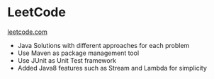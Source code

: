 # LeetCode 
[leetcode.com](https://leetcode.com/problemset/algorithms/)

* Java Solutions with different approaches for each problem
* Use Maven as package management tool
* Use JUnit as Unit Test framework
* Added Java8 features such as Stream and Lambda for simplicity
